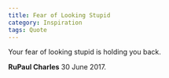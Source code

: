 ```yaml
---
title: Fear of Looking Stupid
category: Inspiration
tags: Quote
---
```


Your fear of looking stupid is holding you back.

**RuPaul Charles** 30 June 2017.
